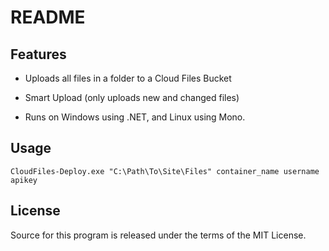 # README #

Features
---
* Uploads all files in a folder to a Cloud Files Bucket

* Smart Upload (only uploads new and changed files)

* Runs on Windows using .NET, and Linux using Mono.

Usage
---
	CloudFiles-Deploy.exe "C:\Path\To\Site\Files" container_name username apikey

License
---
Source for this program is released under the terms of the MIT License. 